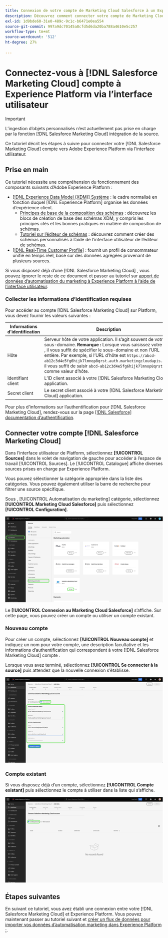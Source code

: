 ```yaml
---
title: Connexion de votre compte de Marketing Cloud Salesforce à un Experience Platform via l’interface utilisateur
description: Découvrez comment connecter votre compte de Marketing Cloud Salesforce à Experience Platform via l’interface utilisateur.
exl-id: 1d9bde60-31e0-489c-9c1c-b6471e0ea554
source-git-commit: 997a9dc70145a8cfd5d6da20ba788a4610e5c257
workflow-type: tm+mt
source-wordcount: '512'
ht-degree: 27%

---
```


# Connectez-vous à [!DNL Salesforce Marketing Cloud] compte à Experience Platform via l’interface utilisateur

>[!IMPORTANT]
>
>L’ingestion d’objets personnalisés n’est actuellement pas prise en charge par la fonction [!DNL Salesforce Marketing Cloud] intégration de la source.


Ce tutoriel décrit les étapes à suivre pour connecter votre [!DNL Salesforce Marketing Cloud] compte vers Adobe Experience Platform via l’interface utilisateur.

## Prise en main

Ce tutoriel nécessite une compréhension du fonctionnement des composants suivants d’Adobe Experience Platform : 

* [[!DNL Experience Data Model (XDM)] Système](../../../../../xdm/home.md) : le cadre normalisé en fonction duquel [!DNL Experience Platform] organise les données d’expérience client.
   * [Principes de base de la composition des schémas](../../../../../xdm/schema/composition.md) : découvrez les blocs de création de base des schémas XDM, y compris les principes clés et les bonnes pratiques en matière de composition de schémas.
   * [Tutoriel sur l’éditeur de schémas](../../../../../xdm/tutorials/create-schema-ui.md) : découvrez comment créer des schémas personnalisés à l’aide de l’interface utilisateur de l’éditeur de schémas.
* [[!DNL Real-Time Customer Profile]](../../../../../profile/home.md) : fournit un profil de consommateur unifié en temps réel, basé sur des données agrégées provenant de plusieurs sources.

Si vous disposez déjà d’une [!DNL Salesforce Marketing Cloud] , vous pouvez ignorer le reste de ce document et passer au tutoriel sur [apport de données d’automatisation du marketing à Experience Platform à l’aide de l’interface utilisateur](../../dataflow/marketing-automation.md).

### Collecter les informations d’identification requises

Pour accéder au compte [!DNL Salesforce Marketing Cloud] sur Platform, vous devez fournir les valeurs suivantes :

| Informations d’identification | Description |
| ---------- | ----------- |
| Hôte | Serveur hôte de votre application. Il s’agit souvent de votre sous-domaine. **Remarque :** Lorsque vous saisissez votre `host` , il vous suffit de spécifier le sous-domaine et non l’URL entière. Par exemple, si l’URL d’hôte est `https://abcd-ab12c3d4e5fg6hijk7lmnop8qrst.auth.marketingcloudapis.com/`, il vous suffit de saisir `abcd-ab12c3d4e5fg6hijk7lmnop8qrst` comme valeur d’hôte. |
| Identifiant client | L’ID client associé à votre [!DNL Salesforce Marketing Cloud] application. |
| Secret client | Le secret client associé à votre [!DNL Salesforce Marketing Cloud] application. |

Pour plus d’informations sur l’authentification pour [!DNL Salesforce Marketing Cloud], rendez-vous sur la page [[!DNL Salesforce] documentation d’authentification](https://developer.salesforce.com/docs/atlas.en-us.mc-apis.meta/mc-apis/authentication.htm).

## Connecter votre compte [!DNL Salesforce Marketing Cloud]

Dans l’interface utilisateur de Platform, sélectionnez **[!UICONTROL Sources]** dans le volet de navigation de gauche pour accéder à l’espace de travail [!UICONTROL Sources]. Le [!UICONTROL Catalogue] affiche diverses sources prises en charge par Experience Platform.

Vous pouvez sélectionner la catégorie appropriée dans la liste des catégories. Vous pouvez également utiliser la barre de recherche pour filtrer une source spécifique.

Sous , [!UICONTROL Automatisation du marketing] catégorie, sélectionnez **[!UICONTROL Marketing Cloud Salesforce]** puis sélectionnez **[!UICONTROL Configuration]**.

![Catalogue des sources avec la source de Marketing Cloud Salesforce sélectionnée.](../../../../images/tutorials/create/salesforce-marketing-cloud/catalog.png)

Le **[!UICONTROL Connexion au Marketing Cloud Salesforce]** s’affiche. Sur cette page, vous pouvez créer un compte ou utiliser un compte existant.

### Nouveau compte

Pour créer un compte, sélectionnez **[!UICONTROL Nouveau compte]** et indiquez un nom pour votre compte, une description facultative et les informations d’authentification qui correspondent à votre [!DNL Salesforce Marketing Cloud] compte .

Lorsque vous avez terminé, sélectionnez **[!UICONTROL Se connecter à la source]** puis attendez que la nouvelle connexion s’établisse.

![Nouvelle interface de compte dans laquelle vous pouvez authentifier un nouveau compte pour le Marketing Cloud Salesforce.](../../../../images/tutorials/create/salesforce-marketing-cloud/new.png)

### Compte existant

Si vous disposez déjà d’un compte, sélectionnez **[!UICONTROL Compte existant]** puis sélectionnez le compte à utiliser dans la liste qui s’affiche.

![Interface de compte existante dans laquelle vous pouvez sélectionner une liste de comptes de Marketing Cloud Salesforce existants.](../../../../images/tutorials/create/salesforce-marketing-cloud/existing.png)

## Étapes suivantes

En suivant ce tutoriel, vous avez établi une connexion entre votre [!DNL Salesforce Marketing Cloud] et Experience Platform. Vous pouvez maintenant passer au tutoriel suivant et [créer un flux de données pour importer vos données d’automatisation marketing dans Experience Platform ;](../../dataflow/marketing-automation.md).
